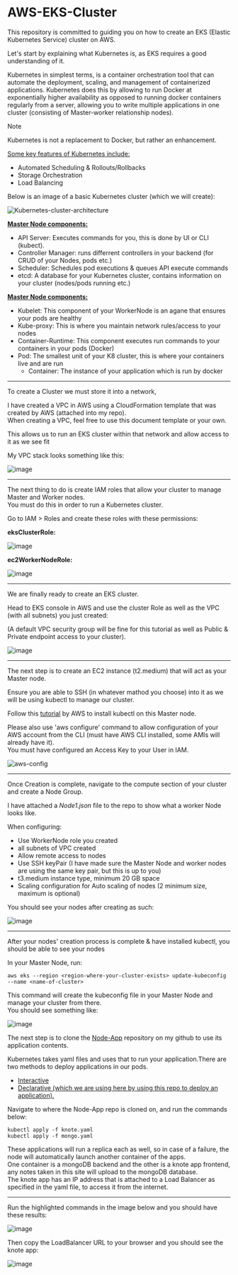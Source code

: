 # AWS-EKS-Cluster

This repository is committed to guiding you on how to create an EKS (Elastic Kubernetes Service) cluster on AWS.

Let's start by explaining what Kubernetes is, as EKS requires a good understanding of it.

Kubernetes in simplest terms, is a container orchestration tool that can automate the deployment, scaling, and management of containerized applications. Kubernetes does this by allowing to run Docker at exponentially higher availability as opposed to running docker containers regularly from a server, allowing you to write multiple applications in one cluster (consisting of Master-worker relationship nodes).

> [!NOTE]  
> Kubernetes is not a replacement to Docker, but rather an enhancement.

<ins>Some key features of Kubernetes include:</ins>
 - Automated Scheduling & Rollouts/Rollbacks
 - Storage Orchestration
 - Load Balancing

Below is an image of a basic Kubernetes cluster (which we will create):

![Kubernetes-cluster-architecture](https://github.com/Semir-Devops/AWS-EKS-Cluster/assets/144611511/4f834c22-e738-4929-864b-fc896091686e)

<ins><b>Master Node components:</b></ins>

 * API Server: Executes commands for you, this is done by UI or CLI (kubect).
 * Controller Manager: runs differrent controllers in your backend (for CRUD of your Nodes, pods etc.)
 * Scheduler: Schedules pod executions & queues API execute commands
 * etcd: A database for your Kubernetes cluster, contains information on your cluster (nodes/pods running etc.)

<ins><b>Master Node components:</b></ins>

 * Kubelet: This component of your WorkerNode is an agane that ensures your pods are healthy
 * Kube-proxy: This is where you maintain network rules/access to your nodes
 * Container-Runtime: This component executes run commands to your containers in your pods (Docker)
 * Pod: The smallest unit of your K8 cluster, this is where your containers live and are run
    * Container: The instance of your application which is run by docker

<hr/>

To create a Cluster we must store it into a network,

I have created a VPC in AWS using a CloudFormation template that was created by AWS (attached into my repo).<br/>When creating a VPC, feel free to use this document template or your own.

This allows us to run an EKS cluster within that network and allow access to it as we see fit

My VPC stack looks something like this:

![image](https://github.com/Semir-Devops/AWS-EKS-Cluster/assets/144611511/55f29362-9448-4061-b5e8-3239ac73a4fe)

<hr/>

The next thing to do is create IAM roles that allow your cluster to manage Master and Worker nodes.<br/>You must do this in order to run a Kubernetes cluster.

Go to IAM > Roles and create these roles with these permissions:

<b>eksClusterRole:</b>

![image](https://github.com/Semir-Devops/AWS-EKS-Cluster/assets/144611511/27653f53-01bc-410e-8aac-c1e1acd1e076)

<b>ec2WorkerNodeRole:</b>

![image](https://github.com/Semir-Devops/AWS-EKS-Cluster/assets/144611511/7b4f13f1-05a0-4964-9319-877952f13d35)

<hr/>

We are finally ready to create an EKS cluster. 

Head to EKS console in AWS and use the cluster Role as well as the VPC (with all subnets) you just created:

(A default VPC security group will be fine for this tutorial as well as Public & Private endpoint access to your cluster). 

![image](https://github.com/Semir-Devops/AWS-EKS-Cluster/assets/144611511/bb81ac96-3dde-4a87-9092-6042c98dc8d7)

<hr/>

The next step is to create an EC2 instance (t2.medium) that will act as your Master node.

Ensure you are able to SSH (in whatever mathod you choose) into it as we will be using kubectl to manage our cluster.

Follow this <a href="https://docs.aws.amazon.com/eks/latest/userguide/install-kubectl.html">tutorial</a> by AWS to install kubectl on this Master node.

Please also use 'aws configure' command to allow configuration of your AWS account from the CLI (must have AWS CLI installed, some AMIs will already have it).<br/>You must have configured an Access Key to your User in IAM.

![aws-config](https://github.com/Semir-Devops/AWS-EKS-Cluster/assets/144611511/77b65f81-414e-450d-b006-f2d6f165ae8f)


<hr/>

Once Creation is complete, navigate to the compute section of your cluster and create a Node Group.

I have attached a *Node1.json* file to the repo to show what a worker Node looks like.

When configuring:

 - Use WorkerNode role you created
 - all subnets of VPC created
 - Allow remote access to nodes
 - Use SSH keyPair (I have made sure the Master Node and worker nodes are using the same key pair, but this is up to you)
 - t3.medium instance type, minimum 20 GB space
 - Scaling configuration for Auto scaling of nodes (2 minimum size, maximum is optional)

You should see your nodes after creating as such:

![image](https://github.com/Semir-Devops/AWS-EKS-Cluster/assets/144611511/013002b3-1c16-404c-9380-f0b6797ca432)

<hr/>

After your nodes' creation process is complete & have installed kubectl, you should be able to see your nodes

In your Master Node, run:

```
aws eks --region <region-where-your-cluster-exists> update-kubeconfig --name <name-of-cluster>

```

This command will create the kubeconfig file in your Master Node and manage your cluster from there.<br/>You should see something like:

![image](https://github.com/Semir-Devops/AWS-EKS-Cluster/assets/144611511/9c4e224b-71fb-4793-8ded-83687d7837df)

The next step is to clone the <a href="https://github.com/Semir-Devops/Node-App">Node-App</a> repository on my github to use its application contents.

Kubernetes takes yaml files and uses that to run your application.There are two methods to deploy applications in our pods.

 - <ins>Interactive</ins>
 - <ins>Declarative (which we are using here by using this repo to deploy an application).</ins>

Navigate to where the Node-App repo is cloned on, and run the commands below:

```
kubectl apply -f knote.yaml
kubectl apply -f mongo.yaml

```

These applications will run a replica each as well, so in case of a failure, the node will automatically launch another container of the apps.<br/> 
One container is a mongoDB backend and the other is a knote app frontend, any notes taken in this site will upload to the mongoDB database.<br/>
The knote app has an IP address that is attached to a Load Balancer as specified in the yaml file, to access it from the internet. 

<hr/>

Run the highlighted commands in the image below and you should have these results:

![image](https://github.com/Semir-Devops/AWS-EKS-Cluster/assets/144611511/fa3a34ff-ff52-45a1-97ee-49c40dc5dc15)

Then copy the LoadBalancer URL to your browser and you should see the knote app:

![image](https://github.com/Semir-Devops/AWS-EKS-Cluster/assets/144611511/67f189bf-ca6e-4e3f-b7f2-0bf4bde15c8e)
